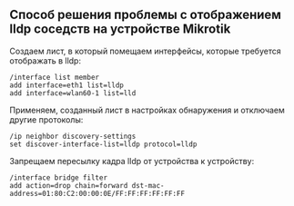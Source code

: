 ## Способ решения проблемы с отображением lldp соседств на устройстве Mikrotik

Создаем лист, в который помещаем интерфейсы, которые требуется отображать в lldp:

```
/interface list member
add interface=eth1 list=lldp
add interface=wlan60-1 list=lld
```

Применяем, созданный лист в настройках обнаружения и отключаем другие протоколы:

```
/ip neighbor discovery-settings
set discover-interface-list=lldp protocol=lldp
```

Запрещаем пересылку кадра lldp от устройства к устройству:

```
/interface bridge filter
add action=drop chain=forward dst-mac-address=01:80:C2:00:00:0E/FF:FF:FF:FF:FF:FF
```
